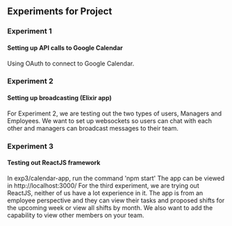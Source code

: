## Experiments for Project

### Experiment 1
#### Setting up API calls to Google Calendar
Using OAuth to connect to Google Calendar.



### Experiment 2
#### Setting up broadcasting (Elixir app)
For Experiment 2, we are testing out the two types of users, Managers and Employees.
We want to set up websockets so users can chat with each other and managers can broadcast messages to their team.


### Experiment 3
#### Testing out ReactJS framework 
In exp3/calendar-app, run the command 'npm start'
The app can be viewed in http://localhost:3000/
For the third experiment, we are trying out ReactJS, neither of us have a lot experience in it.
The app is from an employee perspective and they can view their tasks and proposed shifts for the upcoming week or view all shifts by month. We also want to add the capability to view other members on your team.
